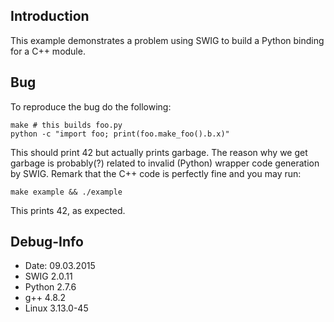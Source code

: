 Introduction
------------

This example demonstrates a problem using SWIG to build a Python binding for a
C++ module.

Bug
---

To reproduce the bug do the following:

    make # this builds foo.py
    python -c "import foo; print(foo.make_foo().b.x)"

This should print 42 but actually prints garbage. The reason why we get garbage
is probably(?) related to invalid (Python) wrapper code generation by SWIG.
Remark that the C++ code is perfectly fine and you may run:

    make example && ./example

This prints 42, as expected.

Debug-Info
----------

- Date: 09.03.2015
- SWIG 2.0.11
- Python 2.7.6
- g++ 4.8.2
- Linux 3.13.0-45

